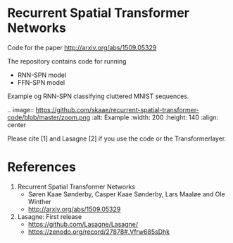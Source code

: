 Recurrent Spatial Transformer Networks
======================================

Code for the paper http://arxiv.org/abs/1509.05329

The repository contains code for running

 * RNN-SPN model
 * FFN-SPN model



Example og RNN-SPN classifying cluttered MNIST sequences.

.. image:: https://github.com/skaae/recurrent-spatial-transformer-code/blob/master/zoom.png
    :alt: Example
    :width: 200
    :height: 140
    :align: center


Please cite [1] and Lasagne [2] if you use the code or the Transformerlayer.

References
==========

1. Recurrent Spatial Transformer Networks   
    * Søren Kaae Sønderby, Casper Kaae Sønderby, Lars Maaløe and Ole Winther   
    * http://arxiv.org/abs/1509.05329    
2. Lasagne: First release   
    * https://github.com/Lasagne/Lasagne/   
    * https://zenodo.org/record/27878#.Vfrw685sDhk   


